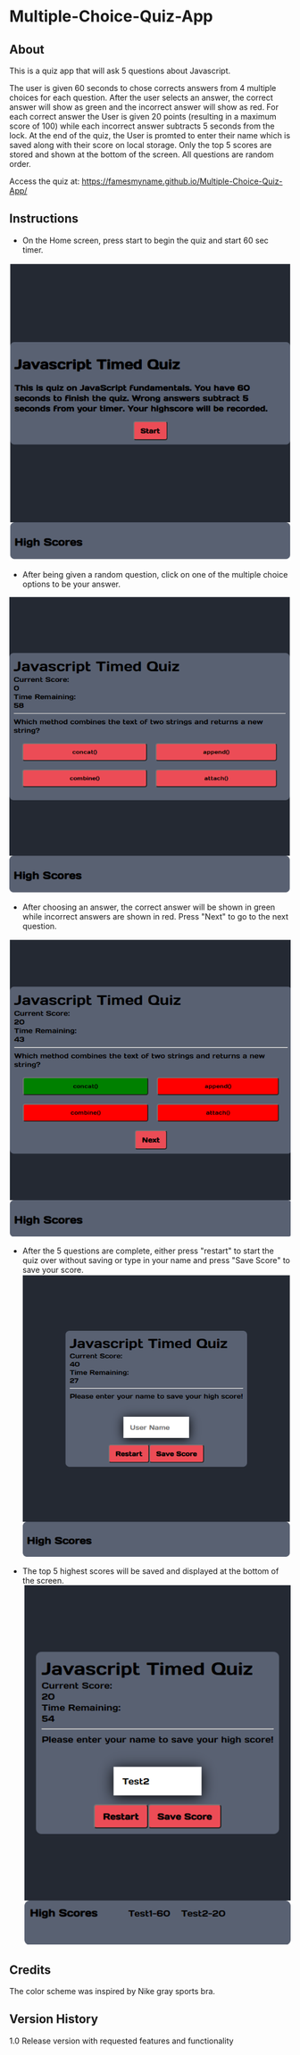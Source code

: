 # Multiple-Choice-Quiz-App

## About
This is a quiz app that will ask 5 questions about Javascript.

The user is given 60 seconds to chose corrects answers from 4 multiple choices for each question.
After the user selects an answer, the correct answer will show as green and the incorrect answer will show as red.
For each correct answer the User is given 20 points (resulting in a maximum score of 100) while each incorrect answer subtracts 5 seconds from the lock.
At the end of the quiz, the User is promted to enter their name which is saved along with their score on local storage. Only the top 5 scores are stored and shown at the bottom of the screen.
All questions are random order.

Access the quiz at:
https://famesmyname.github.io/Multiple-Choice-Quiz-App/

## Instructions

* On the Home screen, press start to begin the quiz and start 60 sec timer.

![Screenshot of home screen](./assets/images/jsquiz_screenshot1.png)


* After being given a random question, click on one of the multiple choice options to be your answer.

![Screenshot of home screen](./assets/images/jsquiz_screenshot2.png)


* After choosing an answer, the correct answer will be shown in green while incorrect answers are shown in red. Press "Next" to go to the next question.

![Screenshot of home screen](./assets/images/jsquiz_screenshot3.png)


* After the 5 questions are complete, either press "restart" to start the quiz over without saving or type in your name and press "Save Score" to save your score.
![Screenshot of home screen](./assets/images/jsquiz_screenshot4.png)


* The top 5 highest scores will be saved and displayed at the bottom of the screen.
![Screenshot of home screen](./assets/images/jsquiz_screenshot5.png)

## Credits

The color scheme was inspired by Nike gray sports bra.

## Version History

1.0 Release version with requested features and functionality
